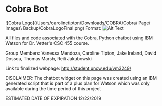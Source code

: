 # Cobra Bot
![Cobra Logo](/Users/carolinetipton/Downloads/COBRA/Cobra\ Page\ Images\ Backup/CobraLogoFinal.png)
Format: ![Alt Text](url)

 All files and code associated with the Cobra, Python chatbot using IBM Watson for Dr. Vetter's CSC 455 course.
 
 Group Members:
 Vanessa Mendoza, Caroline Tipton, Jake Ireland, David Dossou, Thomas Marsh, Reili Jakubowski
 
 Link to finalized webpage:
 http://student.uncw.edu/vm3249/
 
DISCLAIMER: The chatbot widget on this page was created using an IBM generated script that is part of a plus plan for Watson which was only available during the time period of this project 
  
  ESTIMATED DATE OF EXPIRATION 12/22/2019
